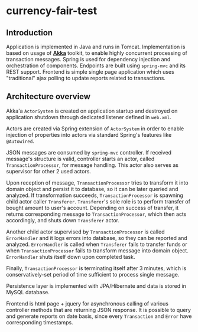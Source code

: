 currency-fair-test
========================

Introduction
------------

Application is implemented in Java and runs in Tomcat.
Implementation is based on usage of **[Akka](http://akka.io)** toolkit, to enable highly concurrent processing of transaction messages.
Spring is used for dependency injection and orchestration of components. Endpoints are built using `spring-mvc` and its REST support.
Frontend is simple single page application which uses "traditional" ajax polling to update reports related to transactions.

Architecture overview
--------------

Akka'a `ActorSystem` is created on application startup and destroyed on application shutdown through dedicated listener defined in `web.xml`.

Actors are created via Spring extension of `ActorSystem` in order to enable injection of properties into actors via standard Spring's features like `@Autowired`.

JSON messages are consumed by `spring-mvc` controller. If received message's structure is valid, controller starts an actor, called `TransactionProcessor`, for message handling. This actor also serves as supervisor for other 2 used actors.

Upon reception of message, `TransactionProcessor` tries to transform it into domain object and persist it to database, so it can be later queried and analyzed.
If transformation succeeds, `TransactionProcessor` is spawning child actor caller `Transferer`. `Transferer`'s sole role is to perform transfer of bought amount to user's account. Depending on success of transfer, it returns corresponding message to `TransactionProcessor`, which then acts accordingly, and shuts down `Transferer` actor.

Another child actor supervised by `TransactionProcessor` is called `ErrorHandler` and it logs errors into database, so they can be reported and analyzed.
`ErrorHandler` is called when `Transferer` fails to transfer funds or when `TransactionProcessor` fails to transform message into domain object. `ErrorHandler` shuts itself down upon completed task.

Finally, `TransactionProcessor` is terminating itself after 3 minutes, which is conservatively-set period of time sufficient to process single message.

Persistence layer is implemented with JPA/Hibernate and data is stored in MySQL database.

Frontend is html page + jquery for asynchronous calling of various controller methods that are returning JSON response. It is possible to query and generate reports on date basis, since every `Transaction` and `Error` have corresponding timestamps.

